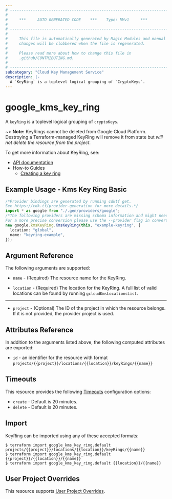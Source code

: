 ```yaml
---
# ----------------------------------------------------------------------------
#
#     ***     AUTO GENERATED CODE    ***    Type: MMv1     ***
#
# ----------------------------------------------------------------------------
#
#     This file is automatically generated by Magic Modules and manual
#     changes will be clobbered when the file is regenerated.
#
#     Please read more about how to change this file in
#     .github/CONTRIBUTING.md.
#
# ----------------------------------------------------------------------------
subcategory: "Cloud Key Management Service"
description: |-
  A `KeyRing` is a toplevel logical grouping of `CryptoKeys`.
---
```


# google\_kms\_key\_ring

A `keyRing` is a toplevel logical grouping of `cryptoKeys`.

\~> **Note:** KeyRings cannot be deleted from Google Cloud Platform.
Destroying a Terraform-managed KeyRing will remove it from state but
*will not delete the resource from the project.*

To get more information about KeyRing, see:

* [API documentation](https://cloud.google.com/kms/docs/reference/rest/v1/projects.locations.keyRings)
* How-to Guides
  * [Creating a key ring](https://cloud.google.com/kms/docs/creating-keys#create_a_key_ring)

## Example Usage - Kms Key Ring Basic

```typescript
/*Provider bindings are generated by running cdktf get.
See https://cdk.tf/provider-generation for more details.*/
import * as google from "./.gen/providers/google";
/*The following providers are missing schema information and might need manual adjustments to synthesize correctly: google.
For a more precise conversion please use the --provider flag in convert.*/
new google.kmsKeyRing.KmsKeyRing(this, "example-keyring", {
  location: "global",
  name: "keyring-example",
});

```

## Argument Reference

The following arguments are supported:

*   `name` -
    (Required)
    The resource name for the KeyRing.

*   `location` -
    (Required)
    The location for the KeyRing.
    A full list of valid locations can be found by running `gcloudKmsLocationsList`.

***

* `project` - (Optional) The ID of the project in which the resource belongs.
  If it is not provided, the provider project is used.

## Attributes Reference

In addition to the arguments listed above, the following computed attributes are exported:

* `id` - an identifier for the resource with format `projects/{{project}}/locations/{{location}}/keyRings/{{name}}`

## Timeouts

This resource provides the following
[Timeouts](https://developer.hashicorp.com/terraform/plugin/sdkv2/resources/retries-and-customizable-timeouts) configuration options:

* `create` - Default is 20 minutes.
* `delete` - Default is 20 minutes.

## Import

KeyRing can be imported using any of these accepted formats:

```console
$ terraform import google_kms_key_ring.default projects/{{project}}/locations/{{location}}/keyRings/{{name}}
$ terraform import google_kms_key_ring.default {{project}}/{{location}}/{{name}}
$ terraform import google_kms_key_ring.default {{location}}/{{name}}
```

## User Project Overrides

This resource supports [User Project Overrides](https://registry.terraform.io/providers/hashicorp/google/latest/docs/guides/provider_reference#user_project_override).
